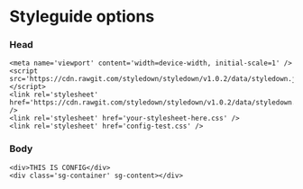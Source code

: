 # Styleguide options

### Head

    <meta name='viewport' content='width=device-width, initial-scale=1' />
    <script src='https://cdn.rawgit.com/styledown/styledown/v1.0.2/data/styledown.js'></script>
    <link rel='stylesheet' href='https://cdn.rawgit.com/styledown/styledown/v1.0.2/data/styledown.css' />
    <link rel='stylesheet' href='your-stylesheet-here.css' />
    <link rel='stylesheet' href='config-test.css' />
    
### Body
    <div>THIS IS CONFIG</div>
    <div class='sg-container' sg-content></div>
